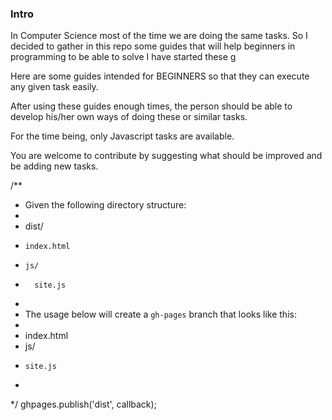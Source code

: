### Intro

In Computer Science most of the time we are doing the same tasks. So I decided to gather in this repo some guides that will help beginners in programming to be able to solve I have started these g

Here are some guides intended for BEGINNERS so that they can execute any given task easily.

After using these guides enough times, the person should be able to develop his/her own ways of doing these or similar tasks.

For the time being, only Javascript tasks are available.

You are welcome to contribute by suggesting what should be improved and be adding new tasks.


/**
 * Given the following directory structure:
 *
 *   dist/
 *     index.html
 *     js/
 *       site.js
 *
 * The usage below will create a `gh-pages` branch that looks like this:
 *
 *   index.html
 *   js/
 *     site.js
 *
 */
ghpages.publish('dist', callback);
